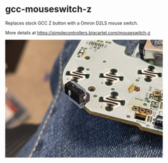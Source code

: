 # gcc-mouseswitch-z

Replaces stock GCC Z button with a Omron D2LS mouse switch.

More details at https://simplecontrollers.bigcartel.com/mouseswitch-z

![InstallImage](InstallImage.jpg)

